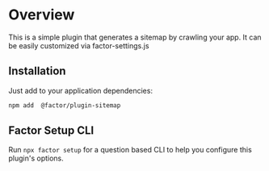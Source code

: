 # Overview

This is a simple plugin that generates a sitemap by crawling your app. It can be easily customized via factor-settings.js

## Installation

Just add to your application dependencies:

```bash
npm add  @factor/plugin-sitemap
```

## Factor Setup CLI

Run `npx factor setup` for a question based CLI to help you configure this plugin's options.
